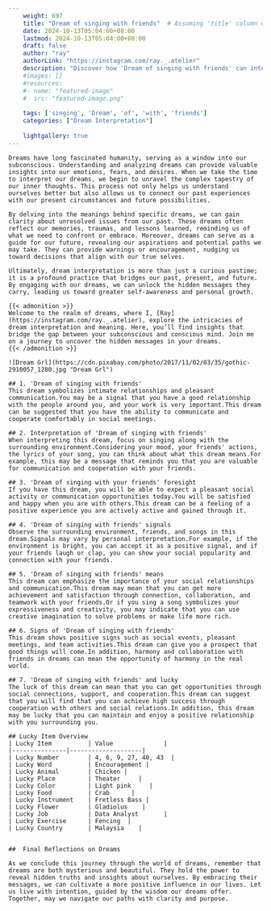 ```yaml
---
    weight: 697
    title: "Dream of singing with friends"  # Assuming 'title' column exists
    date: 2024-10-13T05:04:00+08:00
    lastmod: 2024-10-13T05:04:00+08:00
    draft: false
    author: "ray"
    authorLink: "https://instagram.com/ray._.atelier"
    description: "Discover how 'Dream of singing with friends' can interpret your future and uncover its significant meanings in your life."
    #images: []
    #resources:
    #- name: "featured-image"
    #  src: "featured-image.png"
    
    tags: ['singing', 'Dream', 'of', 'with', 'friends']
    categories: ["Dream Interpretation"]
    
    lightgallery: true
---
```

    
    Dreams have long fascinated humanity, serving as a window into our subconscious. Understanding and analyzing dreams can provide valuable insights into our emotions, fears, and desires. When we take the time to interpret our dreams, we begin to unravel the complex tapestry of our inner thoughts. This process not only helps us understand ourselves better but also allows us to connect our past experiences with our present circumstances and future possibilities.
    
    By delving into the meanings behind specific dreams, we can gain clarity about unresolved issues from our past. These dreams often reflect our memories, traumas, and lessons learned, reminding us of what we need to confront or embrace. Moreover, dreams can serve as a guide for our future, revealing our aspirations and potential paths we may take. They can provide warnings or encouragement, nudging us toward decisions that align with our true selves.
    
    Ultimately, dream interpretation is more than just a curious pastime; it is a profound practice that bridges our past, present, and future. By engaging with our dreams, we can unlock the hidden messages they carry, leading us toward greater self-awareness and personal growth.
    
    {{< admonition >}}
    Welcome to the realm of dreams, where I, [Ray](https://instagram.com/ray._.atelier), explore the intricacies of dream interpretation and meaning. Here, you’ll find insights that bridge the gap between your subconscious and conscious mind. Join me on a journey to uncover the hidden messages in your dreams.
    {{< /admonition >}}
    
    ![Dream Grl](https://cdn.pixabay.com/photo/2017/11/02/03/35/gothic-2910057_1280.jpg "Dream Grl")
    
    ## 1. 'Dream of singing with friends'
    This dream symbolizes intimate relationships and pleasant communication.You may be a signal that you have a good relationship with the people around you, and your work is very important.This dream can be suggested that you have the ability to communicate and cooperate comfortably in social meetings.
    
    ## 2. Interpretation of 'Dream of singing with friends'
    When interpreting this dream, focus on singing along with the surrounding environment.Considering your mood, your friends' actions, the lyrics of your song, you can think about what this dream means.For example, this may be a message that reminds you that you are valuable for communication and cooperation with your friends.
    
    ## 3. 'Dream of singing with your friends' foresight
    If you have this dream, you will be able to expect a pleasant social activity or communication opportunities today.You will be satisfied and happy when you are with others.This dream can be a feeling of a positive experience you are actively active and gained through it.
    
    ## 4. 'Dream of singing with friends' signals
    Observe the surrounding environment, friends, and songs in this dream.Signals may vary by personal interpretation.For example, if the environment is bright, you can accept it as a positive signal, and if your friends laugh or clap, you can show your social popularity and connection with your friends.
    
    ## 5. 'Dream of singing with friends' means
    This dream can emphasize the importance of your social relationships and communication.This dream may mean that you can get more achievement and satisfaction through connection, collaboration, and teamwork with your friends.Or if you sing a song symbolizes your expressiveness and creativity, you may indicate that you can use creative imagination to solve problems or make life more rich.
    
    ## 6. Signs of 'Dream of singing with friends'
    This dream shows positive signs such as social events, pleasant meetings, and team activities.This dream can give you a prospect that good things will come.In addition, harmony and collaboration with friends in dreams can mean the opportunity of harmony in the real world.
    
    ## 7. 'Dream of singing with friends' and lucky
    The luck of this dream can mean that you can get opportunities through social connections, support, and cooperation.This dream can suggest that you will find that you can achieve high success through cooperation with others and social relations.In addition, this dream may be lucky that you can maintain and enjoy a positive relationship with you surrounding you.
    
    ## Lucky Item Overview
    | Lucky Item          | Value              |
    |---------------|--------------------|
    | Lucky Number        | 4, 6, 9, 27, 40, 43  |
    | Lucky Word          | Encouragement |
    | Lucky Animal        | Chicken |
    | Lucky Place         | Theater     |
    | Lucky Color         | Light pink     |
    | Lucky Food          | Crab      |
    | Lucky Instrument    | Fretless Bass |
    | Lucky Flower        | Gladiolus    |
    | Lucky Job           | Data Analyst       |
    | Lucky Exercise      | Fencing  |
    | Lucky Country       | Malaysia    |
    
    
    ##  Final Reflections on Dreams
    
    As we conclude this journey through the world of dreams, remember that dreams are both mysterious and beautiful. They hold the power to reveal hidden truths and insights about ourselves. By embracing their messages, we can cultivate a more positive influence in our lives. Let us live with intention, guided by the wisdom our dreams offer. Together, may we navigate our paths with clarity and purpose.
    